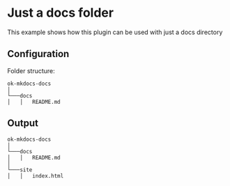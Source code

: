 # Just a docs folder

This example shows how this plugin can be used with just a docs directory

## Configuration

Folder structure:

```
ok-mkdocs-docs   
│
└───docs
│   │   README.md
```

## Output

```
ok-mkdocs-docs
│
└───docs
│   │   README.md 
│
└───site
│   │   index.html
```
